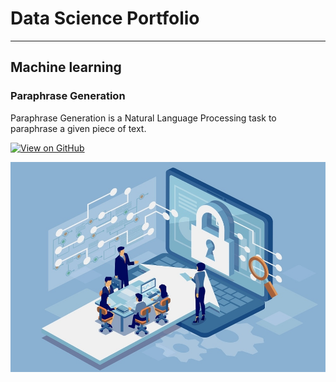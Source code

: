 # Data Science Portfolio
---
## Machine learning

### Paraphrase Generation

Paraphrase Generation is a Natural Language Processing task to paraphrase a given piece of text.

[![View on GitHub](https://img.shields.io/badge/GitHub-View_on_GitHub-blue?logo=GitHub)](https://github.com/bhanuprakashd/paraphrase)

<center><img src="artificial-intelligence-ai-fraud-protection.jpg"/></center>
